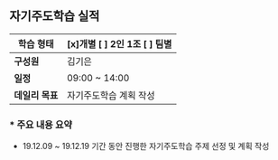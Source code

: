 ## 자기주도학습 실적


| **학습 형태**   | [x]개별 [ ] 2인 1조 [ ] 팀별 |
| --------------- | ---------------------------- |
| **구성원**      | 김기은                       |
| **일정**        | 09:00 ~ 14:00                |
| **데일리 목표** | 자기주도학습 계획 작성       |

### * 주요 내용 요약

- 19.12.09 ~ 19.12.19 기간 동안 진행한 자기주도학습 주제 선정 및 계획 작성